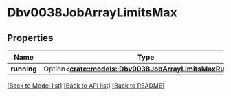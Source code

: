 # Dbv0038JobArrayLimitsMax

## Properties

Name | Type | Description | Notes
------------ | ------------- | ------------- | -------------
**running** | Option<[**crate::models::Dbv0038JobArrayLimitsMaxRunning**](dbv0_0_38_job_array_limits_max_running.md)> |  | [optional]

[[Back to Model list]](../README.md#documentation-for-models) [[Back to API list]](../README.md#documentation-for-api-endpoints) [[Back to README]](../README.md)


